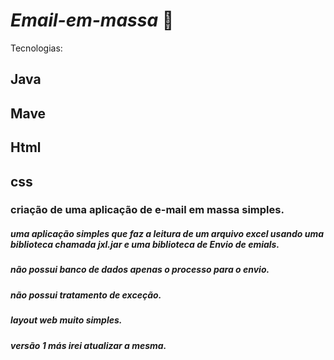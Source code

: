 # *Email-em-massa*  :email:
Tecnologias:
## Java
##  Mave
##  Html
 ## css

### criação de uma aplicação de e-mail em massa simples.
##### uma aplicação simples que faz a leitura de um arquivo excel usando uma biblioteca chamada jxl.jar e uma biblioteca de Envio de emials.
##### não possui banco de dados apenas o processo para o envio.
##### não possui tratamento de exceção.
##### layout web muito simples.
##### versão 1 más irei atualizar a mesma.
